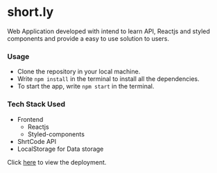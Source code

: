 # short.ly
Web Application developed with intend to learn API, Reactjs and styled components and provide a easy to use solution to users.

### Usage
+ Clone the repository in your local machine.
+ Write `npm install` in the terminal to install all the dependencies.
+ To start the app, write `npm start` in the terminal.

### Tech Stack Used
+ Frontend
  - Reactjs
  - Styled-components
+ ShrtCode API
+ LocalStorage for Data storage

Click [here](http://shorttly.vercel.app/) to view the deployment.

